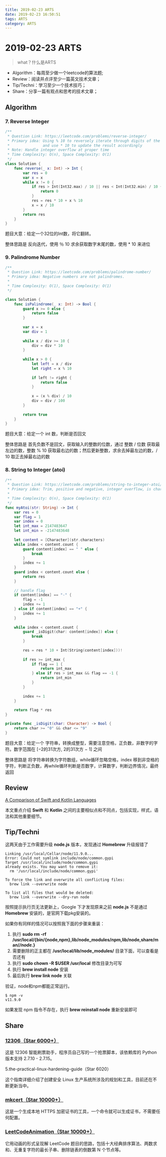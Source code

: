 ```yaml
---
title: 2019-02-23 ARTS
date: 2019-02-23 16:50:51
tags: ARTS
category: ARTS
---
```


# 2019-02-23 ARTS

> what？什么是ARTS
* Algorithm：每周至少做一个leetcode的算法题;
* Review：阅读并点评至少一篇英文技术文章；
* Tip/Techni：学习至少一个技术技巧；
* Share：分享一篇有观点和思考的技术文章；

## Algorithm

### 7. Reverse Integer
```swift
/**
 * Question Link: https://leetcode.com/problems/reverse-integer/
 * Primary idea: Using % 10 to reversely iterate through digits of the number, 
 *               and use * 10 to update the result accordingly
 * Note: Handle integer overflow at proper time
 * Time Complexity: O(n), Space Complexity: O(1)
 */
class Solution {
    func reverse(_ x: Int) -> Int {
        var res = 0
        var x = x
        while x != 0 {
            if res > Int(Int32.max) / 10 || res < Int(Int32.min) / 10 {
                return 0
            }
            res = res * 10 + x % 10
            x = x / 10
        }
        return res
    }
}
```

题目大意：给定一个32位的Int数，将它翻转。

整体思路是 反向迭代，使用 ％ 10 求余获取数字末尾的数，使用 * 10 来进位


### 9. Palindrome Number

```swift
/**
 * Question Link: https://leetcode.com/problems/palindrome-number/
 * Primary idea: Negative numbers are not palindromes.
 *
 * Time Complexity: O(1), Space Complexity: O(1)
 */

class Solution {
    func isPalindrome(_ x: Int) -> Bool {
        guard x >= 0 else {
            return false
        }
        
        var x = x
        var div = 1
        
        while x / div >= 10 {
            div = div * 10
        }
        
        while x > 0 {
            let left = x / div
            let right = x % 10
            
            if left != right {
                return false
            }
            
            x = (x % div) / 10
            div = div / 100
        }
        
        return true
    }
}
```

题目大意：给定一个 int 数，判断是否回文

整体思路是 首先负数不是回文，获取输入的整数的位数，通过 整数 / 位数 获取最左边的数，整数 % 10 获取最右边的数；然后更新整数，求余去掉最左边的数，/ 10 取正去掉最右边的数

### 8. String to Integer (atoi)

```swift
/**
 * Question Link: https://leetcode.com/problems/string-to-integer-atoi/
 * Primary idea: Trim, positive and negative, integer overflow, is character digit
 *
 * Time Complexity: O(n), Space Complexity: O(1)
 */
func myAtoi(str: String) -> Int {
    var res = 0
    var flag = 1
    var index = 0
    let int_max = 2147483647
    let int_min = -2147483648
    
    let content = [Character](str.characters)
    while index < content.count {
        guard content[index] == " " else {
            break
        }
        index += 1
    }
    guard index < content.count else {
        return res
    }
    
    // handle flag
    if content[index] == "-" {
        flag = -1
        index += 1
    } else if content[index] == "+" {
        index += 1
    }
    
    while index < content.count {
        guard _isDigit(char: content[index]) else {
            break
        }
        
        res = res * 10 + Int(String(content[index]))!
        
        if res >= int_max {
            if flag == 1 {
                return int_max
            } else if res > int_max && flag == -1 {
                return int_min
            }
        }
        
        index += 1
    }
    
    return flag * res
}

private func _isDigit(char: Character) -> Bool {
    return char >= "0" && char <= "9"
}
```

题目大意：给定一个 字符串，转换成整型，需要注意空格，正负数，非数字的字符。数字范围在 [−2的31次方,  2的31次方 − 1] 之间

整体思路是 将字符串转换为字符数组，while循环忽略空格，index 移到非空格的字符，判断正负数，再while循环判断是否数字，计算数字，判断边界情况，最终返回

## Review

[A Comparison of Swift and Kotlin Languages](https://www.raywenderlich.com/6754-a-comparison-of-swift-and-kotlin-languages)

本文重点介绍 **Swift** 和 **Kotlin** 之间的主要相似点和不同点，包括实现，样式，语法和其他重要细节。


## Tip/Techni

这两天由于工作需要升级 **node.js** 版本，发现通过 **Homebrew** 升级报错了

```shell
Linking /usr/local/Cellar/node/11.9.0...
Error: Could not symlink include/node/common.gypi
Target /usr/local/include/node/common.gypi
already exists. You may want to remove it:
  rm '/usr/local/include/node/common.gypi'

To force the link and overwrite all conflicting files:
  brew link --overwrite node

To list all files that would be deleted:
  brew link --overwrite --dry-run node
```

按照提示执行页无法更新上，Google 下才发现原来之前 **node.js** 不是通过 **Homebrew** 安装的，是官网下载pkg安装的。

如果你有同样的情况可以按照我下面的步骤来重装：

1. 执行 **sudo rm -rf /usr/local/{bin/{node,npm},lib/node_modules/npm,lib/node,share/man/*/node.*}**
2. 需要删除的正主都在 **/usr/local/lib/node_modules/** 目录下面，可以查看是否还有
3. 执行 **sudo chown -R $USER /usr/local** 修改目录为可写
4. 执行 **brew install node** 安装
5. 最后执行 **brew link node** 关联

验证，node和npm都能正常运行。

```shell
$ npm -v
v11.9.0
```

如果发现 npm 指令不存在，执行 **brew reinstall node** 重新安装即可

## Share

### [12306（Star 6000+）](https://github.com/testerSunshine/12306)

这是 12306 智能刷票助手，程序员自己写的一个抢票脚本，该依赖库的 Python 版本支持 2.7.10 - 2.7.15。

5.the-practical-linux-hardening-guide（Star 6020）

这个指南详细介绍了创建安全 Linux 生产系统所涉及的规划和工具，目前还在不断更新当中。

### [mkcert（Star 10000+）](https://github.com/FiloSottile/mkcert)

这是一个生成本地 HTTPS 加密证书的工具，一个命令就可以生成证书，不需要任何配置。

### [LeetCodeAnimation（Star 10000+）](https://github.com/MisterBooo/LeetCodeAnimation)

它用动画的形式呈现解 LeetCode 题目的思路，包括十大经典排序算法、两数求和、无重复字符的最长子串、删除链表的倒数第 N 个节点等。

